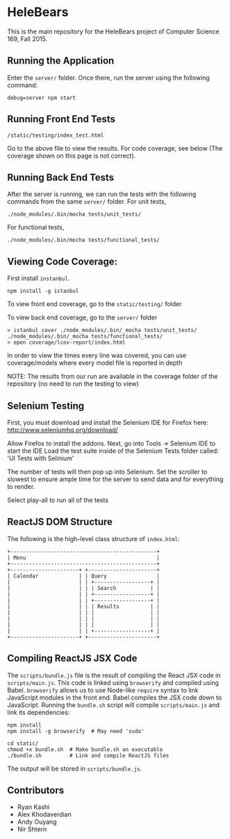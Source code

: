 # HeleBears

This is the main repository for the HeleBears project of Computer Science 169, Fall 2015.

## Running the Application

Enter the `server/` folder. Once there, run the server using the following command:

	debug=server npm start

## Running Front End Tests

	/static/testing/index_test.html

Go to the above file to view the results. For code coverage, see below (The coverage shown on this page is not correct).

## Running Back End Tests

After the server is running, we can run the tests with the following commands from the same `server/` folder. For unit tests,

	./node_modules/.bin/mocha tests/unit_tests/


For functional tests,

	./node_modules/.bin/mocha tests/functional_tests/


## Viewing Code Coverage:

First install `instanbul`.

	npm install -g istanbul

To view front end coverage, go to the `static/testing/` folder

To view back end coverage, go to the `server/` folder

	> istanbul cover ./node_modules/.bin/_mocha tests/unit_tests/  ./node_modules/.bin/_mocha tests/functional_tests/
	> open coverage/lcov-report/index.html

In order to view the times every line was covered, you can use coverage/models where every model file is reported in depth

NOTE: The results from our run are available in the coverage folder of the repository (no need to run the testing to view)

## Selenium Testing
First, you must download and install the Selenium IDE for Firefox here:
http://www.seleniumhq.org/download/

Allow Firefox to install the addons.
Next, go into Tools -> Selenium IDE to start the IDE
Load the test suite inside of the Selenium Tests folder called:
'UI Tests with Selinium'

The number of tests will then pop up into Selenium.
Set the scroller to slowest to ensure ample time for the server to send data and for everything to render.

Select play-all to run all of the tests

## ReactJS DOM Structure

The following is the high-level class structure of `index.html`:

	+-----------------------------------------------+
	| Menu                                          |
	+-----------------------------------------------+
	+----------------------+ +----------------------+
	| Calendar             | | Query                |
	|                      | | +------------------+ |
	|                      | | | Search           | |
	|                      | | +------------------+ |
	|                      | | +------------------+ |
	|                      | | | Results          | |
	|                      | | |                  | |
	|                      | | |                  | |
	|                      | | |                  | |
	|                      | | +------------------+ |
	+----------------------+ +----------------------+

## Compiling ReactJS JSX Code

The `scripts/bundle.js` file is the result of compiling the React JSX code in `scripts/main.js`. This code is linked using `browserify` and compiled using Babel. `browserify` allows us to use Node-like `require` syntax to link JavaScript modules in the front end. Babel compiles the JSX code down to JavaScript. Running the `bundle.sh` script will compile `scripts/main.js` and link its dependencies:

	npm install
	npm install -g browserify  # May need 'sudo'

	cd static/
	chmod +x bundle.sh  # Make bundle.sh an executable
	./bundle.sh         # Link and compile ReactJS files

The output will be stored in `scripts/bundle.js`.

## Contributors

* Ryan Kashi
* Alex Khodaverdian
* Andy Ouyang
* Nir Shtern
